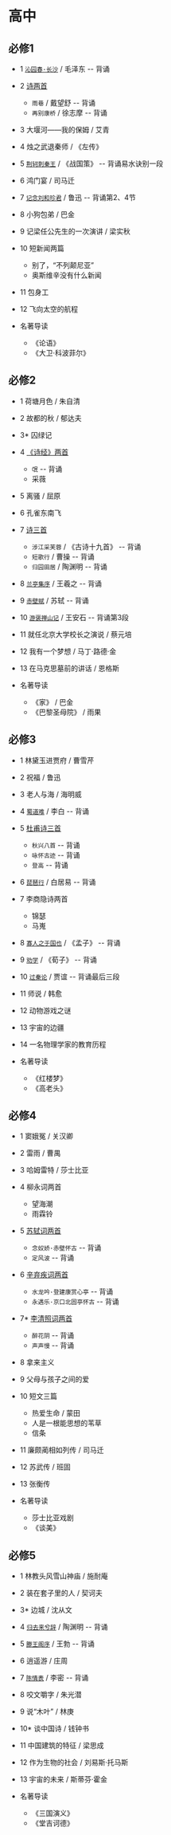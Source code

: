 # 高中

## 必修1

- 1 [`沁园春·长沙`](1-1-changsha) / 毛泽东 -- 背诵
- 2 [诗两首](1-2)
  - `雨巷` / 戴望舒 -- 背诵
  - `再别康桥` / 徐志摩 -- 背诵
- 3 大堰河——我的保姆 / 艾青

- 4 烛之武退秦师 / 《左传》
- 5 [`荆轲刺秦王`](1-5) / 《战国策》 -- 背诵易水诀别一段
- 6 鸿门宴 / 司马迁

- 7 [`记念刘和珍君`](1-7) / 鲁迅 -- 背诵第2、4节
- 8 小狗包弟 / 巴金
- 9 记梁任公先生的一次演讲 / 梁实秋

- 10 短新闻两篇
  - 别了，“不列颠尼亚”
  - 奥斯维辛没有什么新闻
- 11 包身工
- 12 飞向太空的航程

- 名著导读
  - 《论语》
  - 《大卫·科波菲尔》

##  必修2

- 1 荷塘月色 / 朱自清
- 2 故都的秋 / 郁达夫
- 3* 囚绿记

- 4 [《诗经》两首](2-4)
  - `氓` -- 背诵
  - 采薇
- 5 离骚 / 屈原
- 6 孔雀东南飞
- 7 [诗三首](2-7)
  - `涉江采芙蓉` / 《古诗十九首》 -- 背诵
  - `短歌行` / 曹操 -- 背诵
  - `归园田居` / 陶渊明 -- 背诵

- 8 [`兰亭集序`](2-8-lantingjixu) / 王羲之 -- 背诵
- 9 [`赤壁赋`](2-9) / 苏轼 -- 背诵
- 10 [`游褒禅山记`](2-10) / 王安石 -- 背诵第3段

- 11 就任北京大学校长之演说 / 蔡元培
- 12 我有一个梦想 / 马丁·路德·金
- 13 在马克思墓前的讲话 / 恩格斯

- 名著导读

  - 《家》 / 巴金
  - 《巴黎圣母院》 / 雨果

## 必修3


- 1 林黛玉进贾府 / 曹雪芹
- 2 祝福 / 鲁迅
- 3 老人与海 / 海明威


- 4 [`蜀道难`](3-4) / 李白 -- 背诵
- 5 [杜甫诗三首](3-5)
  - `秋兴八首` -- 背诵
  - `咏怀古迹` -- 背诵
  - `登高` -- 背诵
- 6 [`琵琶行`](3-6) / 白居易 -- 背诵
- 7 李商隐诗两首
  - 锦瑟
  - 马嵬

- 8 [`寡人之于国也`](3-8) / 《孟子》 -- 背诵
- 9 [`劝学`](3-9) / 《荀子》 -- 背诵
- 10 [`过秦论`](3-10) / 贾谊 -- 背诵最后三段
- 11 师说 / 韩愈

- 12 动物游戏之谜
- 13 宇宙的边疆
- 14 一名物理学家的教育历程

- 名著导读

  - 《红楼梦》
  - 《高老头》

## 必修4

- 1 窦娥冤 / 关汉卿
- 2 雷雨 / 曹禺
- 3 哈姆雷特 / 莎士比亚

- 4 柳永词两首
  - 望海潮
  - 雨霖铃
- 5 [苏轼词两首](4-5)
  - `念奴娇·赤壁怀古` -- 背诵
  - `定风波` -- 背诵
- 6 [辛弃疾词两首](4-6)
  - `水龙吟·登建康赏心亭` -- 背诵
  - `永遇乐·京口北固亭怀古` -- 背诵
- 7* [李清照词两首](4-7)
  - `醉花阴` -- 背诵
  - `声声慢` -- 背诵

- 8 拿来主义
- 9 父母与孩子之间的爱
- 10 短文三篇
  - 热爱生命 / 蒙田
  - 人是一根能思想的苇草
  - 信条

- 11 廉颇蔺相如列传 / 司马迁
- 12 苏武传 / 班固
- 13 张衡传

- 名著导读
  - 莎士比亚戏剧
  - 《谈美》

## 必修5

- 1 林教头风雪山神庙 / 施耐庵
- 2 装在套子里的人 / 契诃夫
- 3* 边城 / 沈从文

- 4 [`归去来兮辞`](5-4) / 陶渊明 -- 背诵
- 5 [`滕王阁序`](5-5) / 王勃 -- 背诵
- 6 逍遥游 / 庄周
- 7 [`陈情表`](5-7) / 李密 -- 背诵

- 8 咬文嚼字 / 朱光潜
- 9 说“木叶” / 林庚
- 10* 谈中国诗 / 钱钟书

- 11 中国建筑的特征 / 梁思成
- 12 作为生物的社会 / 刘易斯·托马斯
- 13 宇宙的未来 / 斯蒂芬·霍金

- 名著导读
  - 《三国演义》
  - 《堂吉诃德》
